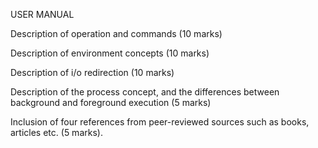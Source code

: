 USER MANUAL

Description of operation and commands (10 marks)


Description of environment concepts (10 marks)


Description of i/o redirection (10 marks)


Description of the process concept, and the differences between background and foreground execution (5 marks)


Inclusion of four references from peer-reviewed sources such as books, articles etc. (5 marks).